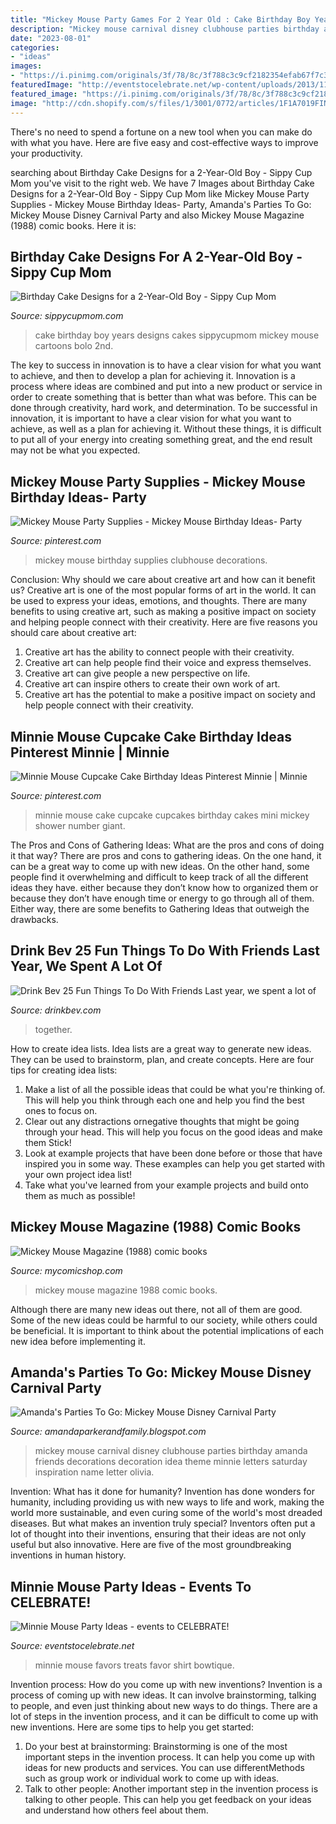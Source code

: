 ```yaml
---
title: "Mickey Mouse Party Games For 2 Year Old : Cake Birthday Boy Years Designs Cakes Sippycupmom Mickey Mouse Cartoons Bolo 2nd"
description: "Mickey mouse carnival disney clubhouse parties birthday amanda friends decorations decoration idea theme minnie letters saturday inspiration name letter olivia"
date: "2023-08-01"
categories:
- "ideas"
images:
- "https://i.pinimg.com/originals/3f/78/8c/3f788c3c9cf2182354efab67f7c33e56.jpg"
featuredImage: "http://eventstocelebrate.net/wp-content/uploads/2013/11/Minnie-Mouse-T-Shirt-party-favors.jpg"
featured_image: "https://i.pinimg.com/originals/3f/78/8c/3f788c3c9cf2182354efab67f7c33e56.jpg"
image: "http://cdn.shopify.com/s/files/1/3001/0772/articles/1F1A7019FINALedit_190f7ac9-4422-417e-82f7-45e2dd8a3265_1200x1200.jpg?v=1626516401"
---
```



There's no need to spend a fortune on a new tool when you can make do with what you have. Here are five easy and cost-effective ways to improve your productivity.

	

		
searching about Birthday Cake Designs for a 2-Year-Old Boy - Sippy Cup Mom you've visit to the right web. We have 7 Images about Birthday Cake Designs for a 2-Year-Old Boy - Sippy Cup Mom like Mickey Mouse Party Supplies - Mickey Mouse Birthday Ideas- Party, Amanda&#039;s Parties To Go: Mickey Mouse Disney Carnival Party and also Mickey Mouse Magazine (1988) comic books. Here it is:
		
    
## Birthday Cake Designs For A 2-Year-Old Boy - Sippy Cup Mom

<img loading=lazy src="http://www.sippycupmom.com/wp-content/uploads/2018/03/3.png" onerror="this.onerror=null;this.src='https://tse2.mm.bing.net/th?id=OIP.EPqbmYH1cJYbR6mUzX2_vAAAAA&amp;pid=15.1';" alt="Birthday Cake Designs for a 2-Year-Old Boy - Sippy Cup Mom">

_Source: sippycupmom.com_

>cake birthday boy years designs cakes sippycupmom mickey mouse cartoons bolo 2nd. 

	

The key to success in innovation is to have a clear vision for what you want to achieve, and then to develop a plan for achieving it.
Innovation is a process where ideas are combined and put into a new product or service in order to create something that is better than what was before. This can be done through creativity, hard work, and determination. To be successful in innovation, it is important to have a clear vision for what you want to achieve, as well as a plan for achieving it. Without these things, it is difficult to put all of your energy into creating something great, and the end result may not be what you expected.

    
## Mickey Mouse Party Supplies - Mickey Mouse Birthday Ideas- Party

<img loading=lazy src="https://i.pinimg.com/originals/22/ae/16/22ae16f5b367822688737c0c5ee8a1a7.jpg" onerror="this.onerror=null;this.src='https://tse1.mm.bing.net/th?id=OIP.d5Vg1vWacMbuuj8Gpr8ibAHaDv&amp;pid=15.1';" alt="Mickey Mouse Party Supplies - Mickey Mouse Birthday Ideas- Party">

_Source: pinterest.com_

>mickey mouse birthday supplies clubhouse decorations. 

	

Conclusion: Why should we care about creative art and how can it benefit us?
Creative art is one of the most popular forms of art in the world. It can be used to express your ideas, emotions, and thoughts. There are many benefits to using creative art, such as making a positive impact on society and helping people connect with their creativity. Here are five reasons you should care about creative art: 
1) Creative art has the ability to connect people with their creativity.
2) Creative art can help people find their voice and express themselves.
3) Creative art can give people a new perspective on life.
4) Creative art can inspire others to create their own work of art.
5) Creative art has the potential to make a positive impact on society and help people connect with their creativity.

    
## Minnie Mouse Cupcake Cake Birthday Ideas Pinterest Minnie | Minnie

<img loading=lazy src="https://i.pinimg.com/originals/3f/78/8c/3f788c3c9cf2182354efab67f7c33e56.jpg" onerror="this.onerror=null;this.src='https://tse4.mm.bing.net/th?id=OIP.vuX_y3zlxcnmAY8yjp_oTAHaJ4&amp;pid=15.1';" alt="Minnie Mouse Cupcake Cake Birthday Ideas Pinterest Minnie | Minnie">

_Source: pinterest.com_

>minnie mouse cake cupcake cupcakes birthday cakes mini mickey shower number giant. 

	

The Pros and Cons of Gathering Ideas: What are the pros and cons of doing it that way?
There are pros and cons to gathering ideas. On the one hand, it can be a great way to come up with new ideas. On the other hand, some people find it overwhelming and difficult to keep track of all the different ideas they have. either because they don’t know how to organized them or because they don’t have enough time or energy to go through all of them. Either way, there are some benefits to Gathering Ideas that outweigh the drawbacks.

    
## Drink Bev 25 Fun Things To Do With Friends Last Year, We Spent A Lot Of

<img loading=lazy src="http://cdn.shopify.com/s/files/1/3001/0772/articles/1F1A7019FINALedit_190f7ac9-4422-417e-82f7-45e2dd8a3265_1200x1200.jpg?v=1626516401" onerror="this.onerror=null;this.src='https://tse2.mm.bing.net/th?id=OIP.BAhlWcRvw4Nd1nGRJGeAzQHaE8&amp;pid=15.1';" alt="Drink Bev 25 Fun Things To Do With Friends Last year, we spent a lot of">

_Source: drinkbev.com_

>together. 

	

How to create idea lists.
Idea lists are a great way to generate new ideas. They can be used to brainstorm, plan, and create concepts. Here are four tips for creating idea lists:
1. Make a list of all the possible ideas that could be what you're thinking of. This will help you think through each one and help you find the best ones to focus on.
2. Clear out any distractions ornegative thoughts that might be going through your head. This will help you focus on the good ideas and make them Stick!
3. Look at example projects that have been done before or those that have inspired you in some way. These examples can help you get started with your own project idea list!
4. Take what you've learned from your example projects and build onto them as much as possible!

    
## Mickey Mouse Magazine (1988) Comic Books

<img loading=lazy src="https://d1466nnw0ex81e.cloudfront.net/n_iv/600/4810818.jpg" onerror="this.onerror=null;this.src='https://tse4.mm.bing.net/th?id=OIP.NzhuaMTTTTw5s2s_YWKhPgHaKD&amp;pid=15.1';" alt="Mickey Mouse Magazine (1988) comic books">

_Source: mycomicshop.com_

>mickey mouse magazine 1988 comic books. 

	

Although there are many new ideas out there, not all of them are good. Some of the new ideas could be harmful to our society, while others could be beneficial. It is important to think about the potential implications of each new idea before implementing it.

    
## Amanda&#039;s Parties To Go: Mickey Mouse Disney Carnival Party

<img loading=lazy src="http://1.bp.blogspot.com/-dowS2CbSkJk/T50nGlKmwwI/AAAAAAAAHms/iLAgnEvvqrM/s1600/mickey3.jpg" onerror="this.onerror=null;this.src='https://tse1.mm.bing.net/th?id=OIP.AZuYpccGCWjqGpf5_UcNEQHaE7&amp;pid=15.1';" alt="Amanda&#039;s Parties To Go: Mickey Mouse Disney Carnival Party">

_Source: amandaparkerandfamily.blogspot.com_

>mickey mouse carnival disney clubhouse parties birthday amanda friends decorations decoration idea theme minnie letters saturday inspiration name letter olivia. 

	

Invention: What has it done for humanity?
Invention has done wonders for humanity, including providing us with new ways to life and work, making the world more sustainable, and even curing some of the world's most dreaded diseases. But what makes an invention truly special? Inventors often put a lot of thought into their inventions, ensuring that their ideas are not only useful but also innovative. Here are five of the most groundbreaking inventions in human history.

    
## Minnie Mouse Party Ideas - Events To CELEBRATE!

<img loading=lazy src="http://eventstocelebrate.net/wp-content/uploads/2013/11/Minnie-Mouse-T-Shirt-party-favors.jpg" onerror="this.onerror=null;this.src='https://tse3.mm.bing.net/th?id=OIP.Jpuv8E54jRrGr7XD_mBLAAHaHg&amp;pid=15.1';" alt="Minnie Mouse Party Ideas - events to CELEBRATE!">

_Source: eventstocelebrate.net_

>minnie mouse favors treats favor shirt bowtique. 

	

Invention process: How do you come up with new inventions?
Invention is a process of coming up with new ideas. It can involve brainstorming, talking to people, and even just thinking about new ways to do things. There are a lot of steps in the invention process, and it can be difficult to come up with new inventions. Here are some tips to help you get started: 
1. Do your best at brainstorming: Brainstorming is one of the most important steps in the invention process. It can help you come up with ideas for new products and services. You can use differentMethods such as group work or individual work to come up with ideas. 
2. Talk to other people: Another important step in the invention process is talking to other people. This can help you get feedback on your ideas and understand how others feel about them. 

